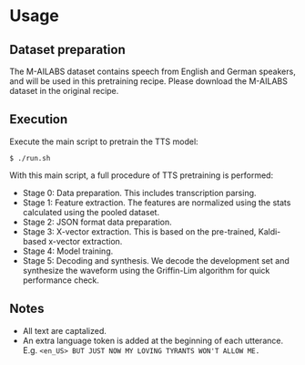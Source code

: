 # Usage

## Dataset preparation

The M-AILABS dataset contains speech from English and German speakers, and will be used in this pretraining recipe. Please download the M-AILABS dataset in the original recipe.

## Execution

Execute the main script to pretrain the TTS model:

```
$ ./run.sh
```

With this main script, a full procedure of TTS pretraining is performed:

- Stage 0: Data preparation. This includes transcription parsing.
- Stage 1: Feature extraction. The features are normalized using the stats calculated using the pooled dataset.
- Stage 2: JSON format data preparation.
- Stage 3: X-vector extraction. This is based on the pre-trained, Kaldi-based x-vector extraction.
- Stage 4: Model training.
- Stage 5: Decoding and synthesis. We decode the development set and synthesize the waveform using the Griffin-Lim algorithm for quick performance check.

## Notes

- All text are captalized.
- An extra language token is added at the beginning of each utterance. E.g. `<en_US> BUT JUST NOW MY LOVING TYRANTS WON'T ALLOW ME.`

